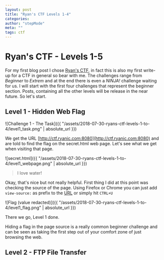 ```yaml
---
layout: post
title: "Ryan's CTF Levels 1-4"
categories:
author: "stepMode"
meta: ""
tags: ctf
---
```

# Ryan's CTF - Levels 1-5

For my first blog post I chose [Ryan's CTF](http://ctf.ryanic.com/), in fact this is also my first write-up for a CTF in general so bear with me. The challenges range from *Beginner* to *Extrem* and at the end there is even a *NINJA!* challenge waiting for us. I will start with the first four challenges that represent the beginner section. Posts, containing all the other levels will be release in the near future. So let's start.

## Level 1 - Hidden Web Flag

![Challenge 1 - The Task]({{ "/assets/2018-07-30-ryans-ctf-levels-1-to-4/level1_task.png" | absolute_url }})

We get the URL  [http://ctf.ryanic.com:8080](http://ctf.ryanic.com:8080) and are told to find the flag on the secret.html web page. Let's see what we get when visiting that page.

![secret.html]({{ "/assets/2018-07-30-ryans-ctf-levels-1-to-4/level1_webpage.png" | absolute_url }})

> I love water!

Okay, that's nice but not really helpful. First thing I did at this point was checking the source of the page. Using Firefox or Chrome you can just add `view-source:` as prefix to the [URL](http://ctf.ryanic.com:8080/secret.html) or simply hit `CTRL+U`

![Flag (value redacted)]({{ "/assets/2018-07-30-ryans-ctf-levels-1-to-4/level1_flag.png" | absolute_url }})

There we go, Level 1 done.

Hiding a flag in the page source is a really common beginner challenge and can be seen as taking the first step out of your comfort zone of just browsing the web.

## Level 2 - FTP File Transfer
